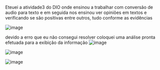 Eteuei a atividade3 do DIO onde ensinou a trabalhar com conversão de audio para texto e em seguida nos ensinou ver opiniões em textos e verificando se são positivas entre outros, tudo conforme as evidências

 
![image](https://github.com/JeanLapelucci/DIO_ATIVIDADE3/assets/72045006/e43ecdb1-b628-458b-90d8-7bd251defe48)

devido a erro que eu não consegui resolver coloquei uma análise pronta efetuada para a exibição da informação
![image](https://github.com/JeanLapelucci/DIO_ATIVIDADE3/assets/72045006/6ac72204-0f5f-4476-8b8f-ad4e56401922)

![image](https://github.com/JeanLapelucci/DIO_ATIVIDADE3/assets/72045006/fd0a1d14-9146-41d8-aff7-c2dcabb37dcc)


![image](https://github.com/JeanLapelucci/DIO_ATIVIDADE3/assets/72045006/6c33b91c-446e-44db-a7cf-b6725032fe08)

